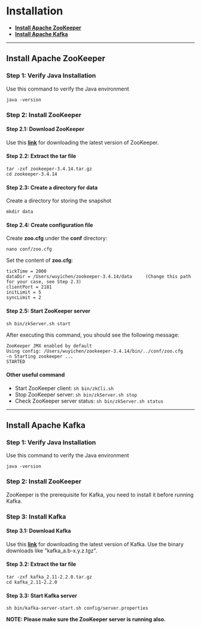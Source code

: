 # Installation
- [**Install Apache ZooKeeper**](#install-apache-zookeeper)
- [**Install Apache Kafka**](#install-apache-kafka)

---

## Install Apache ZooKeeper
### Step 1: Verify Java Installation
Use this command to verify the Java environment
```
java -version
```

### Step 2: Install ZooKeeper
#### Step 2.1: Download ZooKeeper
Use this [**link**](http://zookeeper.apache.org/releases.html) for downloading the latest version of ZooKeeper. 

#### Step 2.2: Extract the tar file
```
tar -zxf zookeeper-3.4.14.tar.gz
cd zookeeper-3.4.14
```

#### Step 2.3: Create a directory for data
Create a directory for storing the snapshot
```
mkdir data
```

#### Step 2.4: Create configuration file
Create **zoo.cfg** under the **conf** directory:
```
nano conf/zoo.cfg
```
Set the content of **zoo.cfg**:
```
tickTime = 2000
dataDir = /Users/wuyichen/zookeeper-3.4.14/data     (Change this path for your case, see Step 2.3)
clientPort = 2181
initLimit = 5
syncLimit = 2
```

#### Step 2.5: Start ZooKeeper server
```
sh bin/zkServer.sh start
```
After executing this command, you should see the following message:
```
ZooKeeper JMX enabled by default
Using config: /Users/wuyichen/zookeeper-3.4.14/bin/../conf/zoo.cfg
-n Starting zookeeper ... 
STARTED
```

#### Other useful command
- Start ZooKeeper client: `sh bin/zkCli.sh`
- Stop ZooKeeper server: `sh bin/zkServer.sh stop`
- Check ZooKeeper server status: `sh bin/zkServer.sh status`

---

## Install Apache Kafka
### Step 1: Verify Java Installation
Use this command to verify the Java environment
```
java -version
```

### Step 2: Install ZooKeeper
ZooKeeper is the prerequisite for Kafka, you need to install it before running Kafka.

### Step 3: Install Kafka
#### Step 3.1: Download Kafka
Use this [**link**](https://kafka.apache.org/downloads) for downloading the latest version of Kafka. Use the binary downloads like "kafka_a.b-x.y.z.tgz".

#### Step 3.2: Extract the tar file
```
tar -zxf kafka_2.11-2.2.0.tar.gz
cd kafka_2.11-2.2.0
```

#### Step 3.3: Start Kafka server
```
sh bin/kafka-server-start.sh config/server.properties
```
**NOTE: Please make sure the ZooKeeper server is running also.**
